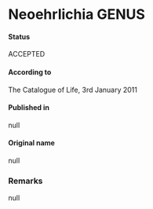 # Neoehrlichia GENUS

#### Status
ACCEPTED

#### According to
The Catalogue of Life, 3rd January 2011

#### Published in
null

#### Original name
null

### Remarks
null